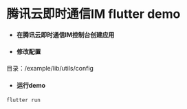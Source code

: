 # 腾讯云即时通信IM flutter demo

- #### 在腾讯云即时通信IM控制台创建应用



- #### 修改配置

目录：/example/lib/utils/config

- #### 运行demo

```
flutter run 
```

